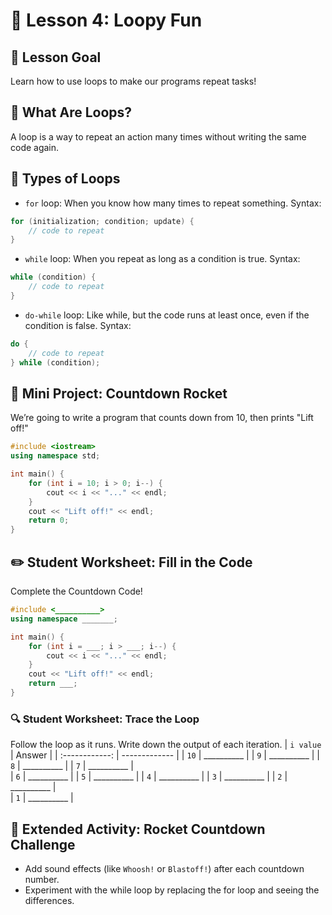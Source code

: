 # 🔄 Lesson 4: Loopy Fun
## 🎯 Lesson Goal
Learn how to use loops to make our programs repeat tasks!

## 🔁 What Are Loops?
A loop is a way to repeat an action many times without writing the same code again.
## 📝 Types of Loops
* ```for``` loop: When you know how many times to repeat something.
	Syntax:
``` c++ 
for (initialization; condition; update) {
	// code to repeat
}
```

* ```while``` loop: When you repeat as long as a condition is true.
	Syntax:
``` c++ 
while (condition) {
	// code to repeat
}
```

* ```do-while``` loop: Like while, but the code runs at least once, even if the condition is false.
	Syntax:
``` c++ 
do {
	// code to repeat
} while (condition);
```

## 🚀 Mini Project: Countdown Rocket
We’re going to write a program that counts down from 10, then prints "Lift off!"
``` c++ 
#include <iostream>
using namespace std;

int main() {
	for (int i = 10; i > 0; i--) {
    	cout << i << "..." << endl;
	}
	cout << "Lift off!" << endl;
	return 0;
}
```

## ✏️ Student Worksheet: Fill in the Code
Complete the Countdown Code!
``` c++ 
#include <__________>
using namespace _______;

int main() {
	for (int i = ___; i > ___; i--) {
    	cout << i << "..." << endl;
	}
	cout << "Lift off!" << endl;
	return ___;
}
```
### 🔍 Student Worksheet: Trace the Loop
Follow the loop as it runs. Write down the output of each iteration.
| ```i value```  | Answer        |
| :------------: | ------------- | 
| ```10```       |  __________   | 
| ```9```        |  __________   | 
| ```8```        |  __________   | 
| ```7```        |  __________   |  
| ```6```        |  __________   | 
| ```5```        |  __________   | 
| ```4```        |  __________   | 
| ```3```        |  __________   | 
| ```2```        |  __________   |  
| ```1```        |  __________   | 


## 🌟 Extended Activity: Rocket Countdown Challenge
* Add sound effects (like ```Whoosh!``` or ```Blastoff!```) after each countdown number.
* Experiment with the while loop by replacing the for loop and seeing the differences.


